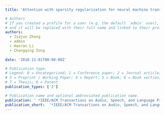 ```yaml
---
title: 'Attention with sparsity regularization for neural machine translation and summarization'

# Authors
# If you created a profile for a user (e.g. the default `admin` user), write the username (folder name) here
# and it will be replaced with their full name and linked to their profile.
authors:
  - Jiajun Zhang 
  - admin 
  - Haoran Li 
  - Chengqing Zong
  
date: '2018-11-01T00:00:00Z'

# Publication type.
# Legend: 0 = Uncategorized; 1 = Conference paper; 2 = Journal article;
# 3 = Preprint / Working Paper; 4 = Report; 5 = Book; 6 = Book section;
# 7 = Thesis; 8 = Patent
publication_types: ['2']

# Publication name and optional abbreviated publication name.
publication: ' *IEEE/ACM Transactions on Audio, Speech, and Language Processing*'
publication_short:  '*IEEE/ACM Transactions on Audio, Speech, and Language Processing*'
---
```



